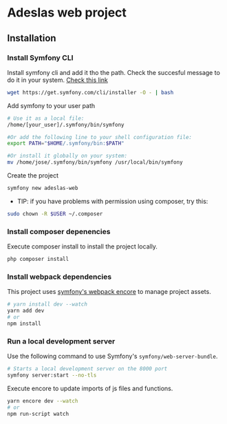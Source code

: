 # Adeslas web project

## Installation

### Install Symfony CLI

Install symfony cli and add it tho the path. Check the succesful message to do it in your system.
[Check this link](https://github.com/symfony/symfony-installer)

```bash
wget https://get.symfony.com/cli/installer -O - | bash
```

Add symfony to your user path

```bash
# Use it as a local file:
/home/[your_user]/.symfony/bin/symfony

#Or add the following line to your shell configuration file:
export PATH="$HOME/.symfony/bin:$PATH"

#Or install it globally on your system:
mv /home/jose/.symfony/bin/symfony /usr/local/bin/symfony
```
Create the project

```bash
symfony new adeslas-web
```

- TIP: if you have problems with permission using composer, try this: 

```bash
sudo chown -R $USER ~/.composer
```

### Install composer depenencies

Execute composer install to install the project locally.

```bash
php composer install
```

### Install webpack dependencies

This project uses [symfony's webpack encore](https://symfony.com/doc/current/frontend.html) to manage project assets.

```bash
# yarn install dev --watch
yarn add dev
# or
npm install
```

### Run a local development server

Use the following command to use Symfony's `symfony/web-server-bundle`.

```bash
# Starts a local development server on the 8000 port
symfony server:start --no-tls
```

Execute encore to update imports of js files and functions.

```bash
yarn encore dev --watch
# or
npm run-script watch
```